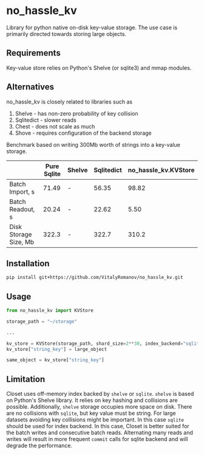 # no_hassle_kv

Library for python native on-disk key-value storage. The use case is primarily directed towards storing large objects.

## Requirements

Key-value store relies on Python's Shelve (or sqlite3) and mmap modules. 

## Alternatives

no_hassle_kv is closely related to libraries such as 
1. Shelve - has non-zero probability of key collision
2. Sqlitedict - slower reads
3. Chest - does not scale as much
4. Shove - requires configuration of the backend storage

Benchmark based on writing 300Mb worth of strings into a key-value storage.

| |Pure Sqlite|Shelve|Sqlitedict|no_hassle_kv.KVStore|
|---|---|---|---|---|
|Batch Import, s|71.49|-|56.35|98.82|
|Batch Readout, s|20.24|-|22.62|5.50|
|Disk Storage Size, Mb|322.3|-|322.7|310.2|


## Installation

```bash
pip install git+https://github.com/VitalyRomanov/no_hassle_kv.git
```

## Usage

```python
from no_hassle_kv import KVStore

storage_path = "~/storage"

...

kv_store = KVStore(storage_path, shard_size=2**30, index_backend="sqlite")
kv_store["string_key"] = large_object

same_object = kv_store["string_key"]
```

## Limitation

Closet uses off-memory index backed by `shelve` or `sqlite`. `shelve` is based on Python's Shelve library. It relies on key hashing and collisions are possible. Additionally, `shelve` storage occupies more space on disk. There are no collisions with `sqlite`, but key value must be string. For large datasets avoiding key collisions might be important. In this case `sqlite` should be used for index backend. In this case, Closet is better suited for the batch writes and consecutive batch reads. Alternating many reads and writes will result in more frequent `commit` calls for sqlite backend and will degrade the performance.
